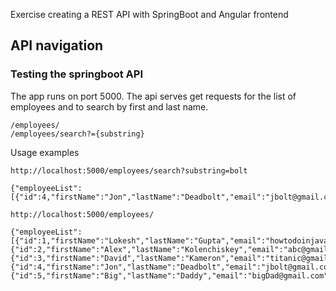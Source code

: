 Exercise creating a REST API with SpringBoot and Angular frontend


## API navigation

### Testing the springboot API

The app runs on port 5000. The api serves get requests for the list of employees and to search by first and last name.

```
/employees/
/employees/search?={substring}
```
Usage examples

```
http://localhost:5000/employees/search?substring=bolt

{"employeeList":[{"id":4,"firstName":"Jon","lastName":"Deadbolt","email":"jbolt@gmail.com"}]}
```

```
http://localhost:5000/employees/

{"employeeList":[{"id":1,"firstName":"Lokesh","lastName":"Gupta","email":"howtodoinjava@gmail.com"},{"id":2,"firstName":"Alex","lastName":"Kolenchiskey","email":"abc@gmail.com"},{"id":3,"firstName":"David","lastName":"Kameron","email":"titanic@gmail.com"},{"id":4,"firstName":"Jon","lastName":"Deadbolt","email":"jbolt@gmail.com"},{"id":5,"firstName":"Big","lastName":"Daddy","email":"bigDad@gmail.com"}]}
```

